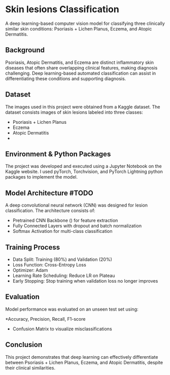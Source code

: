 # Skin lesions Classification

A deep learning-based computer vision model for classifying three clinically similar skin conditions: Psoriasis + Lichen Planus, Eczema, and Atopic Dermatitis.

## Background

Psoriasis, Atopic Dermatitis, and Eczema are distinct inflammatory skin diseases that often share overlapping clinical features, making diagnosis challenging. 
Deep learning-based automated classification can assist in differentiating these conditions and supporting diagnosis.

## Dataset

The images used in this project were obtained from a Kaggle dataset. 
The dataset consists images of skin lesions labeled into three classes:
* Psoriasis + Lichen Planus
* Eczema
* Atopic Dermatitis
* 

## Environment & Python Packages

The project was developed and executed using a Jupyter Notebook on the Kaggle website. 
I used pyTorch, Torchvision, and PyTorch Lightning python packages to implement the model.

## Model Architecture #TODO 

A deep convolutional neural network (CNN) was designed for lesion classification. 
The architecture consists of:

* Pretrained CNN Backbone () for feature extraction
* Fully Connected Layers with dropout and batch normalization
* Softmax Activation for multi-class classification

## Training Process

* Data Split: Training (80%) and Validation (20%)
* Loss Function: Cross-Entropy Loss
* Optimizer: Adam
* Learning Rate Scheduling: Reduce LR on Plateau
* Early Stopping: Stop training when validation loss no longer improves

## Evaluation

Model performance was evaluated on an unseen test set using:

*Accuracy, Precision, Recall, F1-score
* Confusion Matrix to visualize misclassifications

## Conclusion

This project demonstrates that deep learning can effectively differentiate between Psoriasis + Lichen Planus, Eczema, and Atopic Dermatitis, despite their clinical similarities. 
